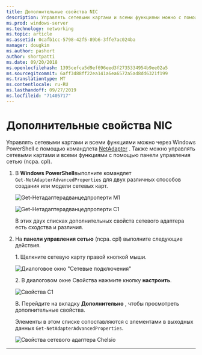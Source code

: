 ```yaml
---
title: Дополнительные свойства NIC
description: Управлять сетевыми картами и всеми функциями можно с помощью Windows PowerShell или панели управления сетью.
ms.prod: windows-server
ms.technology: networking
ms.topic: article
ms.assetid: 0cafb1cc-5798-42f5-89b6-3ffe7ac024ba
manager: dougkim
ms.author: pashort
author: shortpatti
ms.date: 09/20/2018
ms.openlocfilehash: 1395cefca5d9ef696eed3f2735334954b9ee02a5
ms.sourcegitcommit: 6aff3d88ff22ea141a6ea6572a5ad8dd6321f199
ms.translationtype: MT
ms.contentlocale: ru-RU
ms.lasthandoff: 09/27/2019
ms.locfileid: "71405717"
---
```

# <a name="nic-advanced-properties"></a>Дополнительные свойства NIC

Управлять сетевыми картами и всеми функциями можно через Windows PowerShell с помощью командлета [NetAdapter](https://docs.microsoft.com/powershell/module/netadapter/?view=win10-ps&viewFallbackFrom=winserverr2-ps) .  Также можно управлять сетевыми картами и всеми функциями с помощью панели управления сетью (ncpa. cpl). 

1. В **Windows PowerShell**выполните командлет `Get‑NetAdapterAdvancedProperties` для двух различных способов создания или модели сетевых карт.

   ![Get-Нетадаптерадванцедпроперти M1](../../media/network-offload-and-optimization/Get-NetAdapterAdvancedProperty-m1.png)

   ![Get-Нетадаптерадванцедпроперти C1](../../media/network-offload-and-optimization/Get-NetAdapterAdvancedProperty-c1.png)

   В этих двух списках дополнительных свойств сетевого адаптера есть сходства и различия.

2. На **панели управления сетью** (ncpa. cpl) выполните следующие действия.

   1\. Щелкните сетевую карту правой кнопкой мыши.

   ![Диалоговое окно "Сетевые подключения"](../../media/network-offload-and-optimization/network-connections-dialog.png)

   2\. В диалоговом окне Свойства нажмите кнопку **настроить**.

    ![Свойства C1](../../media/network-offload-and-optimization/c1-properties.png)

   В. Перейдите на вкладку **Дополнительно** , чтобы просмотреть дополнительные свойства.<p>Элементы в этом списке сопоставляются с элементами в выходных данных `Get-NetAdapterAdvancedProperties`.

   ![Свойства сетевого адаптера Chelsio](../../media/network-offload-and-optimization/chelsio-network-adapter-properties.png)

---
